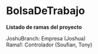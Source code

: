 # BolsaDeTrabajo
**Listado de ramas del proyecto**

JoshuBranch: Empresa (Joshua)  
Rama1: Controlador (Soufian, Tony)  

